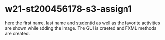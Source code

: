 # w21-st200456178-s3-assign1
here the first name, last name and studentid as well as the favorite activities are shown while adding the image.
The GUI is craeted and FXML methods are created.
